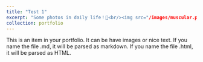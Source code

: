 ```yaml
---
title: "Test 1"
excerpt: "Some photos in daily life！🥰<br/><img src="/images/muscular.png" width="50%">
collection: portfolio
---
```


This is an item in your portfolio. It can be have images or nice text. If you name the file .md, it will be parsed as markdown. If you name the file .html, it will be parsed as HTML. 

